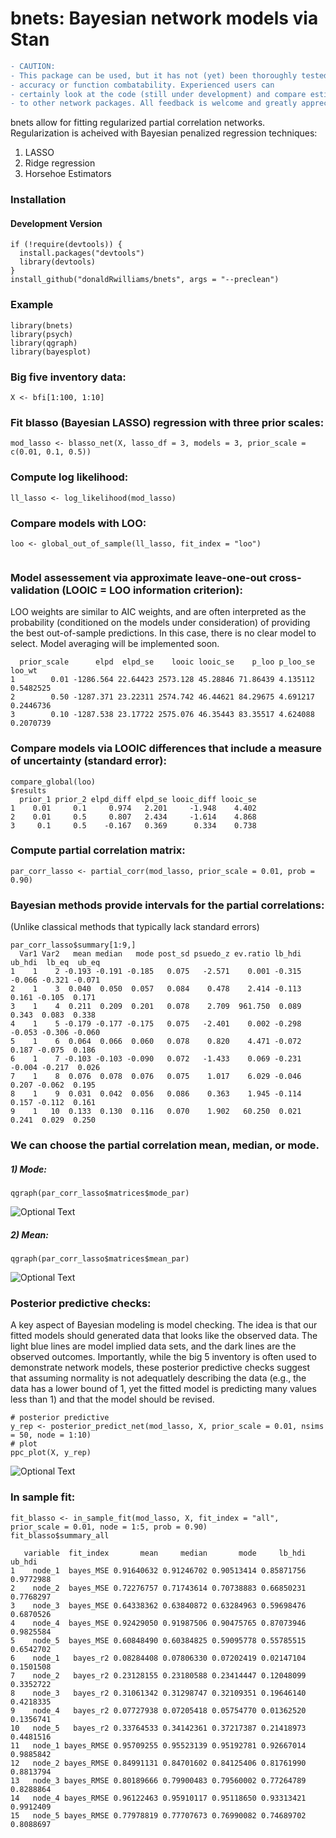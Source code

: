 # bnets: Bayesian network models via Stan
```diff
- CAUTION: 
- This package can be used, but it has not (yet) been thoroughly tested for 
- accuracy or function combatability. Experienced users can 
- certainly look at the code (still under development) and compare estimates 
- to other network packages. All feedback is welcome and greatly appreciated!
```


bnets allow for fitting regularized partial correlation networks. Regularization is acheived with Bayesian penalized regression techniques:

1. LASSO
2. Ridge regression
3. Horsehoe Estimators

### Installation
#### Development Version

```{r}
if (!require(devtools)) {
  install.packages("devtools")
  library(devtools)
}
install_github("donaldRwilliams/bnets", args = "--preclean")
```
### Example

```{r}
library(bnets)
library(psych)
library(qgraph)
library(bayesplot)
```
### Big five inventory data:
```
X <- bfi[1:100, 1:10]
```
### Fit blasso (Bayesian LASSO) regression with three prior scales:
```{r}
mod_lasso <- blasso_net(X, lasso_df = 3, models = 3, prior_scale = c(0.01, 0.1, 0.5))
```
### Compute log likelihood:
```{r}
ll_lasso <- log_likelihood(mod_lasso)
```
### Compare models with LOO:
```{r}
loo <- global_out_of_sample(ll_lasso, fit_index = "loo")
```
```{r}
```
### Model assessement via approximate leave-one-out cross-validation (LOOIC = LOO information criterion):
LOO weights are similar to AIC weights, and are often interpreted as the probability (conditioned on the models under consideration) of providing the best out-of-sample predictions. In this case, there is no clear model to select. Model averaging will be implemented soon.
```{r}
  prior_scale      elpd  elpd_se    looic looic_se    p_loo p_loo_se    loo_wt
1        0.01 -1286.564 22.64423 2573.128 45.28846 71.86439 4.135112 0.5482525
2        0.50 -1287.371 23.22311 2574.742 46.44621 84.29675 4.691217 0.2446736
3        0.10 -1287.538 23.17722 2575.076 46.35443 83.35517 4.624088 0.2070739
```
### Compare models via LOOIC differences that include a measure of uncertainty (standard error):
```{r}
compare_global(loo)
$results
  prior_1 prior_2 elpd_diff elpd_se looic_diff looic_se
1    0.01     0.1     0.974   2.201     -1.948    4.402
2    0.01     0.5     0.807   2.434     -1.614    4.868
3     0.1     0.5    -0.167   0.369      0.334    0.738
```

### Compute partial correlation matrix:
```{r}
par_corr_lasso <- partial_corr(mod_lasso, prior_scale = 0.01, prob = 0.90)
```
### Bayesian methods provide intervals for the partial correlations:
(Unlike classical methods that typically lack standard errors)
```
par_corr_lasso$summary[1:9,]
  Var1 Var2   mean median   mode post_sd psuedo_z ev.ratio lb_hdi ub_hdi  lb_eq  ub_eq
1    1    2 -0.193 -0.191 -0.185   0.075   -2.571    0.001 -0.315 -0.066 -0.321 -0.071
2    1    3  0.040  0.050  0.057   0.084    0.478    2.414 -0.113  0.161 -0.105  0.171
3    1    4  0.211  0.209  0.201   0.078    2.709  961.750  0.089  0.343  0.083  0.338
4    1    5 -0.179 -0.177 -0.175   0.075   -2.401    0.002 -0.298 -0.053 -0.306 -0.060
5    1    6  0.064  0.066  0.060   0.078    0.820    4.471 -0.072  0.187 -0.075  0.186
6    1    7 -0.103 -0.103 -0.090   0.072   -1.433    0.069 -0.231 -0.004 -0.217  0.026
7    1    8  0.076  0.078  0.076   0.075    1.017    6.029 -0.046  0.207 -0.062  0.195
8    1    9  0.031  0.042  0.056   0.086    0.363    1.945 -0.114  0.157 -0.112  0.161
9    1   10  0.133  0.130  0.116   0.070    1.902   60.250  0.021  0.241  0.029  0.250
```
### We can choose the partial correlation mean, median, or mode.
##### 1) Mode:
```{r}
qgraph(par_corr_lasso$matrices$mode_par)
```
![Optional Text](https://github.com/donaldRwilliams/images_bnets/blob/master/mode.PNG)
##### 2) Mean:
```{r}
qgraph(par_corr_lasso$matrices$mean_par)
```
![Optional Text](https://github.com/donaldRwilliams/images_bnets/blob/master/mean.PNG)

### Posterior predictive checks:
A key aspect of Bayesian modeling is model checking. The idea is that our fitted models should generated data that looks like the observed data. The light blue lines are model implied data sets, and the dark lines are the observed outcomes. Importantly, while the big 5 inventory is often used to demonstrate network models, these posterior predictive checks suggest that assuming normality is not adequatlely describing the data (e.g., the data has a lower bound of 1, yet the fitted model is predicting many values less than 1) and that the model should be revised. 
```{r}
# posterior predictive
y_rep <- posterior_predict_net(mod_lasso, X, prior_scale = 0.01, nsims = 50, node = 1:10)
# plot
ppc_plot(X, y_rep)
```
![Optional Text](https://github.com/donaldRwilliams/images_bnets/blob/master/y_rep.PNG)

### In sample fit:
```{r}
fit_blasso <- in_sample_fit(mod_lasso, X, fit_index = "all", prior_scale = 0.01, node = 1:5, prob = 0.90)
fit_blasso$summary_all

   variable  fit_index       mean     median       mode     lb_hdi    ub_hdi
1    node_1  bayes_MSE 0.91640632 0.91246702 0.90513414 0.85871756 0.9772988
2    node_2  bayes_MSE 0.72276757 0.71743614 0.70738883 0.66850231 0.7768297
3    node_3  bayes_MSE 0.64338362 0.63840872 0.63284963 0.59698476 0.6870526
4    node_4  bayes_MSE 0.92429050 0.91987506 0.90475765 0.87073946 0.9825584
5    node_5  bayes_MSE 0.60848490 0.60384825 0.59095778 0.55785515 0.6542702
6    node_1   bayes_r2 0.08284408 0.07806330 0.07202419 0.02147104 0.1501508
7    node_2   bayes_r2 0.23128155 0.23180588 0.23414447 0.12048099 0.3352722
8    node_3   bayes_r2 0.31061342 0.31298747 0.32109351 0.19646140 0.4218335
9    node_4   bayes_r2 0.07727938 0.07205418 0.05754770 0.01362520 0.1356741
10   node_5   bayes_r2 0.33764533 0.34142361 0.37217387 0.21418973 0.4481516
11   node_1 bayes_RMSE 0.95709255 0.95523139 0.95192781 0.92667014 0.9885842
12   node_2 bayes_RMSE 0.84991131 0.84701602 0.84125406 0.81761990 0.8813794
13   node_3 bayes_RMSE 0.80189666 0.79900483 0.79560002 0.77264789 0.8288864
14   node_4 bayes_RMSE 0.96122463 0.95910117 0.95118650 0.93313421 0.9912409
15   node_5 bayes_RMSE 0.77978819 0.77707673 0.76990082 0.74689702 0.8088697
```
